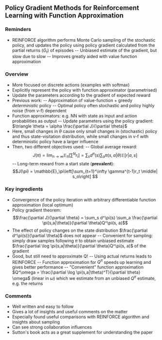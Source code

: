 ## Policy Gradient Methods for Reinforcement Learning with Function Approximation 

### Reminders
- REINFORCE algorithm performs Monte Carlo sampling of the stochastic policy, and updates the policy using policy gradient calculated from the partial returns $(G_t)$ of episodes
-- Unbiased estimate of the gradient, but slow due to slow
-- Improves greatly aided with value function approximation

### Overview
- More focused on discrete actions (examples with softmax)
- Explicitly represent the policy with function approximator (parametrised)
- Update the parameters according to the gradient of expected reward
- Previous work:
-- Approximation of value-function + greedy *deterministic* policy
-- Optimal policy often stochastic and policy highly noise (from v-f) dependent
- Function approximators: e.g. NN with state as input and action probabilities as output
-- Update parameters using the policy gradient: $\triangle \theta = \alpha \frac{\partial J}{\partial \theta}$
- Here, small changes in $\theta$ cause only small changes in (stochastic) policy and thus state-visitation distribution, while small changes in v-f with deterministic policy have a larger influence
- Then, two different objectives used:
-- Global average reward: 
$$J(\pi) = \lim_{n\to\infty} \mathbb{E}_\pi\left[\sum^N r_i\right] = \sum_s d^\pi(s)\sum_a \pi(s,a | \theta)\mathbb{E}[r|a,s]$$
-- Long-term reward from a start state (**prevalent**):
$$J(\pi) = \mathbb{E}_\pi\left[\sum_{t=1}^\infty \gamma^{t-1}r_t \middle| s_o\right] $$

### Key ingredients
- Convergence of the policy iteration with arbitrary differentiable function approximation (local optimum)
- Policy gradient theorem:
$$\frac{\partial J}{\partial \theta} = \sum_s d^\pi(s) \sum_a \frac{\partial \pi(s,a|\theta)}{\partial \theta}Q^\pi(s, a)$$
- The effect of policy changes on the state distribution $\frac{\partial d^\pi(s)}{\partial \theta}$ does not appear
-- Convenient for sampling: simply draw samples following $\pi$ to obtain unbiased estimate $\frac{\partial \log \pi(s,a|\theta)}{\partial \theta}Q^\pi(s, a)$ of the gradient
- Good, but still need to approximate Q! 
-- Using actual returns leads to REINFORCE
-- Function approximation for $Q^\pi$ speeds up learning and gives better performance
-- "Convenient" function approximation $Q^\omega = \frac{\partial \log \pi(s,a|\theta)^T}{\partial \theta} \omega$ (linear in $\omega$) which we estimate from an unbiased $Q^\pi$ estimate, e.g. the returns

### Comments
- Well written and easy to follow
- Gives a lot of insights and useful comments on the matter
- Especially found useful comparisons with REINFORCE algorithm and insights about sampling
- Can see strong collaboration influences
- Sutton's book acts as a great supplement for understanding the paper
